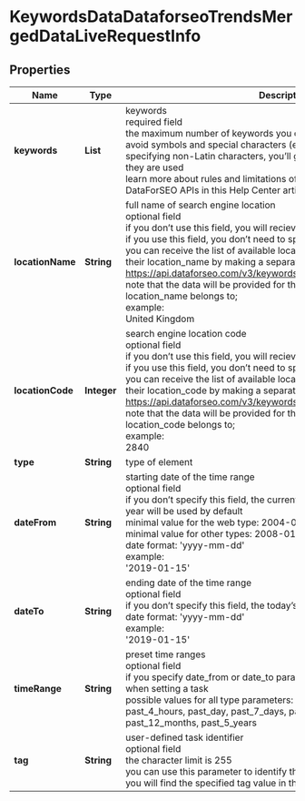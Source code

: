 # KeywordsDataDataforseoTrendsMergedDataLiveRequestInfo


## Properties

| Name | Type | Description | Notes |
|------------ | ------------- | ------------- | -------------|
**keywords** | **List<String>** | keywords<br>required field<br>the maximum number of keywords you can specify: 5<br>avoid symbols and special characters (e.g., UTF symbols, emojis);<br>specifying non-Latin characters, you’ll get data for the countries where they are used<br>learn more about rules and limitations of keyword and keywords fields in DataForSEO APIs in this Help Center article |[optional]|
**locationName** | **String** | full name of search engine location<br>optional field<br>if you don’t use this field, you will recieve global results<br>if you use this field, you don’t need to specify location_code<br>you can receive the list of available locations of the search engine with their location_name by making a separate request to https://api.dataforseo.com/v3/keywords_data/dataforseo_trends/locations<br>note that the data will be provided for the country the specified location_name belongs to;<br>example:<br>United Kingdom |[optional]|
**locationCode** | **Integer** | search engine location code<br>optional field<br>if you don’t use this field, you will recieve global results<br>if you use this field, you don’t need to specify location_name<br>you can receive the list of available locations of the search engines with their location_code by making a separate request to https://api.dataforseo.com/v3/keywords_data/dataforseo_trends/locations<br>note that the data will be provided for the country the specified location_code belongs to;<br>example:<br>2840 |[optional]|
**type** | **String** | type of element |[optional]|
**dateFrom** | **String** | starting date of the time range<br>optional field<br>if you don’t specify this field, the current day and month of the preceding year will be used by default<br>minimal value for the web type: 2004-01-01<br>minimal value for other types: 2008-01-01<br>date format: 'yyyy-mm-dd'<br>example:<br>'2019-01-15' |[optional]|
**dateTo** | **String** | ending date of the time range<br>optional field<br>if you don’t specify this field, the today’s date will be used by default<br>date format: 'yyyy-mm-dd'<br>example:<br>'2019-01-15' |[optional]|
**timeRange** | **String** | preset time ranges<br>optional field<br>if you specify date_from or date_to parameters, this field will be ignored when setting a task<br>possible values for all type parameters:<br>past_4_hours, past_day, past_7_days, past_30_days, past_90_days, past_12_months, past_5_years |[optional]|
**tag** | **String** | user-defined task identifier<br>optional field<br>the character limit is 255<br>you can use this parameter to identify the task and match it with the result<br>you will find the specified tag value in the data object of the response |[optional]|